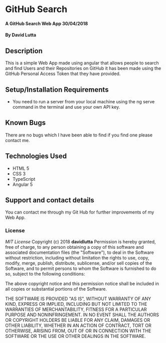 # GitHub Search
#### A GitHub Search Web App 30/04/2018
#### By **David Lutta**
## Description
This is a simple Web App made using angular that allows people to search and find
Users and their Repositories on GitHub it has been made using the GitHub Personal Access Token that they have provided.
## Setup/Installation Requirements
* You need to run a server from your local machine using the ng serve command in the terminal and use your own API key.
## Known Bugs
There are no bugs which I have been able to find if you find one please contact me.
## Technologies Used
* HTML 5
* CSS 3
* TypeScript
* Angular 5
## Support and contact details
You can contact me through my Git Hub for further improvements of my Web App.
### License
*MIT License*
Copyright (c) 2018 **davidlutta**
Permission is hereby granted, free of charge, to any person obtaining a copy
of this software and associated documentation files (the "Software"), to deal
in the Software without restriction, including without limitation the rights
to use, copy, modify, merge, publish, distribute, sublicense, and/or sell
copies of the Software, and to permit persons to whom the Software is
furnished to do so, subject to the following conditions:

The above copyright notice and this permission notice shall be included in all
copies or substantial portions of the Software.

THE SOFTWARE IS PROVIDED "AS IS", WITHOUT WARRANTY OF ANY KIND, EXPRESS OR
IMPLIED, INCLUDING BUT NOT LIMITED TO THE WARRANTIES OF MERCHANTABILITY,
FITNESS FOR A PARTICULAR PURPOSE AND NONINFRINGEMENT. IN NO EVENT SHALL THE
AUTHORS OR COPYRIGHT HOLDERS BE LIABLE FOR ANY CLAIM, DAMAGES OR OTHER
LIABILITY, WHETHER IN AN ACTION OF CONTRACT, TORT OR OTHERWISE, ARISING FROM,
OUT OF OR IN CONNECTION WITH THE SOFTWARE OR THE USE OR OTHER DEALINGS IN THE
SOFTWARE.
